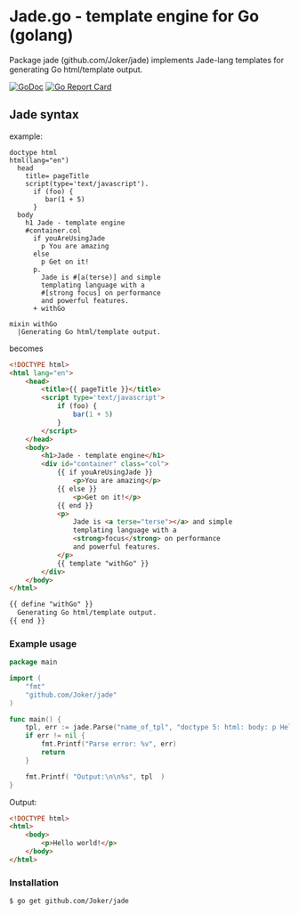 # Jade.go - template engine for Go (golang)  
Package jade (github.com/Joker/jade) implements Jade-lang templates for generating Go html/template output.  
  
[![GoDoc](https://godoc.org/github.com/Joker/jade?status.svg)](https://godoc.org/github.com/Joker/jade) [![Go Report Card](https://goreportcard.com/badge/github.com/Joker/jade)](https://goreportcard.com/report/github.com/Joker/jade)

## Jade syntax
example:
```jade
doctype html
html(lang="en")
  head
    title= pageTitle
    script(type='text/javascript').
      if (foo) {
         bar(1 + 5)
      }
  body
    h1 Jade - template engine
    #container.col
      if youAreUsingJade
        p You are amazing
      else
        p Get on it!
      p.
        Jade is #[a(terse)] and simple
        templating language with a
        #[strong focus] on performance
        and powerful features.
      + withGo

mixin withGo
  |Generating Go html/template output.
```
becomes
```html
<!DOCTYPE html>
<html lang="en">
    <head>
        <title>{{ pageTitle }}</title>
        <script type='text/javascript'>
            if (foo) {
                bar(1 + 5)
            }
        </script>
    </head>
    <body>
        <h1>Jade - template engine</h1>
        <div id="container" class="col">
            {{ if youAreUsingJade }}
                <p>You are amazing</p>
            {{ else }}
                <p>Get on it!</p>
            {{ end }}
            <p>
                Jade is <a terse="terse"></a> and simple
                templating language with a
                <strong>focus</strong> on performance
                and powerful features.
            </p>
            {{ template "withGo" }}
        </div>
    </body>
</html>

{{ define "withGo" }}
  Generating Go html/template output.
{{ end }}
```

### Example usage

```go
package main

import (
    "fmt"
    "github.com/Joker/jade"
)

func main() {
    tpl, err := jade.Parse("name_of_tpl", "doctype 5: html: body: p Hello world!")
    if err != nil {
        fmt.Printf("Parse error: %v", err)
        return
    }

    fmt.Printf( "Output:\n\n%s", tpl  )
}
```

Output:

```html
<!DOCTYPE html>
<html>
    <body>
        <p>Hello world!</p>
    </body>
</html>
```

### Installation

```sh
$ go get github.com/Joker/jade
```